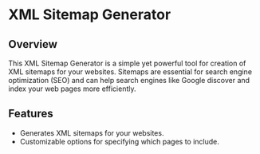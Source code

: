 # XML Sitemap Generator

## Overview

This XML Sitemap Generator is a simple yet powerful tool for creation of XML sitemaps for your websites. Sitemaps are essential for search engine optimization (SEO) and can help search engines like Google discover and index your web pages more efficiently.

## Features

- Generates XML sitemaps for your websites.
- Customizable options for specifying which pages to include.